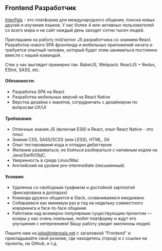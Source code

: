 ## Frontend Разработчик

[InterPals](https://www.interpals.net) - это платформа для международного общения, поиска новых друзей и изучения языков. У нас более 4 млн активных пользователей со всего мира и на сайт каждый день заходят сотни тысяч людей. 

Приглашаем на работу mid/senior JS разработчика со знанием React. Разработка нового SPA фронтенда и мобильных приложений начата и требуется опытный человек, который будет этим заниматься постоянно вместе с нашей командой.

Cтек у нас выглядит примерно так: BabelJS, Webpack: ReactJS + Redux, ESlint, SASS, etc.

#### Обязанности:
- Разработка SPA на React 
- Разработка мобильных версий на React Native
- Верстка дизайна с макетов, сотрудничать с дизайнером по вопросам UX/UI

#### Требования:
- Отличные знания JS (включая ES6) и React, опыт React Native - это плюс
- Знания CSS, SASS/SCSS (или LESS), HTML, Git
- Опыт тестирования кода и отладки дебаггером
- Желание развиваться, не бояться разбираться с нативным кодом на Java/Swift/ObjC.
- Уверенность в среде Linux/Mac
- Английский на уровне pre-intermediate (письменный)

#### Условия:
- Удаленка со свободным графиком и достойной зарплатой (фиксирована в долларах)
- Команда дружно общается в Slack, созваниваемся ежедневно
- Собираемся как минимум раз в год на недельку совместного коворкинга и face-to-face общение
- Работаем над всемирно популярным существующим проектом — юзеры у нас очень лояльные, любят платформу и ждут его улучшения с нетерпением! Вашу работу увидят миллионы людей.

Пишите нам на jobs@interpals.net c загаловкой "Frontend" и прикладывайте свой резюме, где находитесь (город) и с ссылки на проекты, на Github, и т.д.

